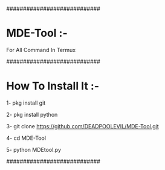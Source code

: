 ############################

# MDE-Tool :-

For All Command In Termux

############################

# How To Install It :-

1- pkg install git

2- pkg install python

3- git clone https://github.com/DEADPOOLEVIL/MDE-Tool.git

4- cd MDE-Tool

5- python MDEtool.py

############################
